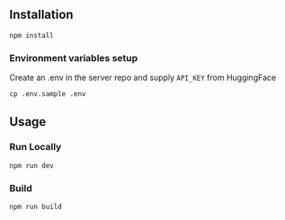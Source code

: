 ## Installation

`npm install`

### Environment variables setup

Create an .env in the server repo and supply `API_KEY` from HuggingFace

`cp .env.sample .env`

## Usage

### Run Locally

`npm run dev`

### Build

`npm run build`
